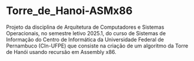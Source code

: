 # Torre_de_Hanoi-ASMx86
Projeto da disciplina de Arquitetura de Computadores e Sistemas Operacionais, no semestre letivo 2025.1, do curso de Sistemas de Informação do Centro de Informática da Universidade Federal de Pernambuco (CIn-UFPE) que consiste na criação de um algoritmo da Torre de Hanói usando recursão em Assembly x86.
